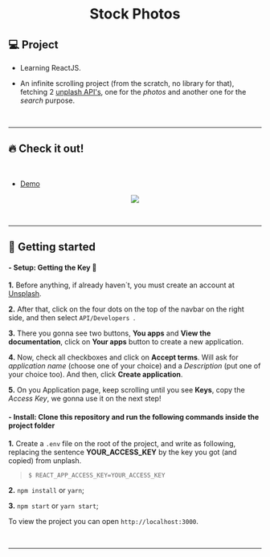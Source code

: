 <h1 align="center">
Stock Photos

## 💻 Project

- Learning ReactJS.

- An infinite scrolling project (from the scratch, no library for that), fetching 2 [unplash API's](https://api.unsplash.com), one for the _photos_ and another one for the _search_ purpose.

<p>&nbsp;&nbsp;</p>

---

## 🔥 Check it out!

</br>

- [Demo](https://infinite-scrolling-stock-photos.netlify.app/)
<p align="center">
  <img src="src/images/photos-gif.gif" />
</p>

<p>&nbsp;&nbsp;</p>

---

## 🚀 Getting started

#### - **Setup**: Getting the Key 🔑

**1.** Before anything, if already haven´t, you must create an account at [Unsplash](http://unsplash.com/).

**2.** After that, click on the four dots on the top of the navbar on the right side, and then select `API/Developers `.

**3.** There you gonna see two buttons, **You apps** and **View the documentation**, click on **Your apps** button to create a new application.

**4.** Now, check all checkboxes and click on **Accept terms**. Will ask for _application name_ (choose one of your choice) and a _Description_ (put one of your choice too). And then, click **Create application**.

**5.** On you Application page, keep scrolling until you see **Keys**, copy the _Access Key_, we gonna use it on the next step!


#### - **Install**: Clone this repository and run the following commands inside the project folder

**1.** Create a `.env` file on the root of the project, and write as following, replacing the sentence **YOUR_ACCESS_KEY** by the key you got (and copied) from unplash.


> `$ REACT_APP_ACCESS_KEY=YOUR_ACCESS_KEY`

   
**2.** `npm install` or `yarn`;

**3.** `npm start` or `yarn start`;

To view the project you can open `http://localhost:3000`.

<p>&nbsp;&nbsp;</p>

---
